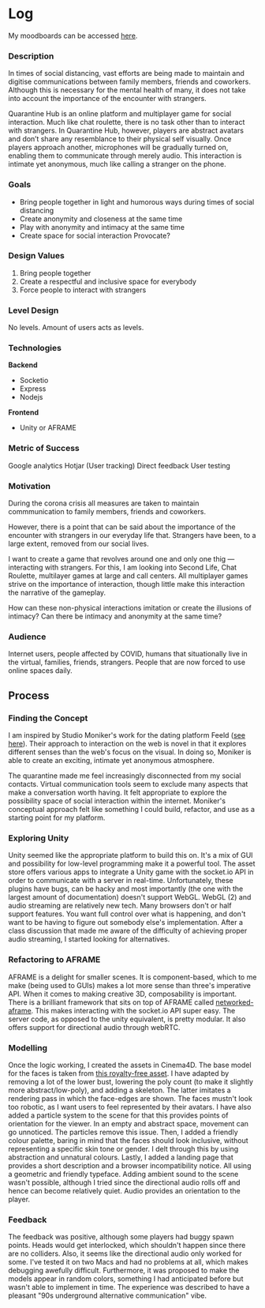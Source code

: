 
# Log

My moodboards can be accessed [here](https://www.sketch.com/s/7355a5e3-0e16-4dbc-86ee-561aff6f72e4).

### Description

In times of social distancing, vast efforts are being made to maintain and digitise communications between family members, friends and coworkers. Although this is necessary for the mental health of many, it does not take into account the importance of the encounter with strangers. 

Quarantine Hub is an online platform and multiplayer game for social interaction. Much like chat roulette, there is no task other than to interact with strangers. In Quarantine Hub, however, players are abstract avatars and don’t share any resemblance to their physical self visually. Once players approach another, microphones will be gradually turned on, enabling them to communicate through merely audio. This interaction is intimate yet anonymous, much like calling a stranger on the phone.

### Goals

- Bring people together in light and humorous ways during times of social distancing
- Create anonymity and closeness at the same time
- Play with anonymity and intimacy at the same time
- Create space for social interaction
Provocate?

### Design Values

1. Bring people together
2. Create a respectful and inclusive space for everybody
3. Force people to interact with strangers

### Level Design

No levels. Amount of users acts as levels.

### Technologies

**Backend**
- Socketio
- Express
- Nodejs

**Frontend** 
- Unity or AFRAME

### Metric of Success

Google analytics
Hotjar (User tracking)
Direct feedback
User testing

### Motivation 

During the corona crisis all measures are taken to maintain commmunication to family members, friends and coworkers.

However, there is a point that can be said about the importance of the encounter with strangers in our everyday life that. Strangers have been, to a large extent, removed  from our social lives. 

I want to create a game that revolves around one and only one thig — interacting with strangers. For this, I am looking into Second Life, Chat Roulette, multilayer games at large and call centers. All multiplayer games strive on the importance of interaction, though little make this interaction the narrative of the gameplay.

How can these non-physical interactions imitation or create the illusions of intimacy? Can there be intimacy and anonymity at the same time?

### Audience 

Internet users, people affected by COVID, humans that situationally live in the virtual, families, friends, strangers. People that are now forced to use online spaces daily.

## Process

### Finding the Concept

I am inspired by Studio Moniker's work for the dating platform Feeld ([see here](https://studiomoniker.com/projects/for-play)). Their approach to interaction on the web is novel in that it explores different senses than the web's focus on the visual. In doing so, Moniker is able to create an exciting, intimate yet anonymous atmosphere. 

The quarantine made me feel increasingly disconnected from my social contacts. Virtual communication tools seem to exclude many aspects that make a conversation worth having. It felt appropriate to explore the possibility space of social interaction within the internet. Moniker's conceptual approach felt like something I could build, refactor, and use as a starting point for my platform. 

### Exploring Unity

Unity seemed like the appropriate platform to build this on. It's a mix of GUI and possibility for low-level programming make it a powerful tool. The asset store offers various apps to integrate a Unity game with the socket.io API in order to communicate with a server in real-time. Unfortunately, these plugins have bugs, can be hacky and most importantly (the one with the largest amount of documentation) doesn't support WebGL. WebGL (2) and audio streaming are relatively new tech. Many browsers don't or half support features. You want full control over what is happening, and don't want to be having to figure out somebody else's implementation. After a class discussion that made me aware of the difficulty of achieving proper audio streaming, I started looking for alternatives. 

### Refactoring to AFRAME

AFRAME is a delight for smaller scenes. It is component-based, which to me make (being used to GUIs) makes a lot more sense than three's imperative API. When it comes to making creative 3D, composability is important. There is a brilliant framework that sits on top of AFRAME called [networked-aframe](https://github.com/networked-aframe). This makes interacting with the socket.io API super easy. The server code, as opposed to the unity equivalent, is pretty modular. It also offers support for directional audio through webRTC.

### Modelling

Once the logic working, I created the assets in Cinema4D. The base model for the faces is taken from [this royalty-free asset](https://www.turbosquid.com/3d-models/faces-mesh-obj-free/830879). I have adapted by removing a lot of the lower bust, lowering the poly count (to make it slightly more abstract/low-poly), and adding a skeleton. The latter imitates a rendering pass in which the face-edges are shown. The faces mustn't look too robotic, as I want users to feel represented by their avatars. I have also added a particle system to the scene for that this provides points of orientation for the viewer. In an empty and abstract space, movement can go unnoticed. The particles remove this issue. Then, I added a friendly colour palette, baring in mind that the faces should look inclusive, without representing a specific skin tone or gender. I delt through this by using abstraction and unnatural colours. Lastly, I added a landing page that provides a short description and a browser incompatibility notice. All using a geometric and friendly typeface. Adding ambient sound to the scene wasn't possible, although I tried since the directional audio rolls off and hence can become relatively quiet. Audio provides an orientation to the player.

### Feedback

The feedback was positive, although some players had buggy spawn points. Heads would get interlocked, which shouldn't happen since there are no colliders. Also, it seems like the directional audio only worked for some. I've tested it on two Macs and had no problems at all, which makes debugging awefully difficult. Furthermore, it was proposed to make the models appear in random colors, something I had anticipated before but wasn't able to implement in time. The experience was described to have a pleasant "90s underground alternative communication" vibe.
